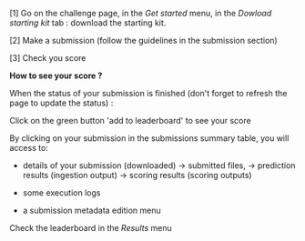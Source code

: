 
[1] Go on the challenge page, in the *Get started* menu, in the *Dowload starting kit* tab : download the starting kit.

[2] Make a submission (follow the guidelines in the submission section)

[3] Check you score

**How to see your score ?**

When the status of your submission is finished (don't forget to refresh the page to update the status) :

 Click on the green button 'add to leaderboard' to see your score
  
By clicking on your submission in the submissions summary table, you will access to:

  - details of your submission (downloaded)
	-> submitted files, 
	-> prediction results (ingestion output) 
	-> scoring results (scoring outputs) 
			
  - some execution logs
  
  - a submission metadata edition menu
  
Check the leaderboard in the *Results*  menu
